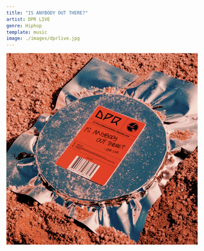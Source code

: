 ```yaml
---
title: "IS ANYBODY OUT THERE?"
artist: DPR LIVE
genre: Hiphop
template: music
image: ./images/dprlive.jpg    
---
```


![image](./images/dprlive.jpg)
